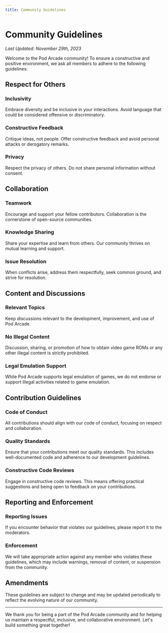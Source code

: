 ```yaml
---
title: Community Guidelines
---
```


# Community Guidelines

_Last Updated: November 29th, 2023_

Welcome to the Pod Arcade community! To ensure a constructive and positive environment, we ask all members to adhere to the following guidelines:

## Respect for Others

### Inclusivity
Embrace diversity and be inclusive in your interactions. Avoid language that could be considered offensive or discriminatory.

### Constructive Feedback
Critique ideas, not people. Offer constructive feedback and avoid personal attacks or derogatory remarks.

### Privacy
Respect the privacy of others. Do not share personal information without consent.

## Collaboration

### Teamwork
Encourage and support your fellow contributors. Collaboration is the cornerstone of open-source communities.

### Knowledge Sharing
Share your expertise and learn from others. Our community thrives on mutual learning and support.

### Issue Resolution
When conflicts arise, address them respectfully, seek common ground, and strive for resolution.

## Content and Discussions

### Relevant Topics
Keep discussions relevant to the development, improvement, and use of Pod Arcade.

### No Illegal Content
Discussion, sharing, or promotion of how to obtain video game ROMs or any other illegal content is strictly prohibited.

### Legal Emulation Support
While Pod Arcade supports legal emulation of games, we do not endorse or support illegal activities related to game emulation.

## Contribution Guidelines

### Code of Conduct
All contributions should align with our code of conduct, focusing on respect and collaboration.

### Quality Standards
Ensure that your contributions meet our quality standards. This includes well-documented code and adherence to our development guidelines.

### Constructive Code Reviews
Engage in constructive code reviews. This means offering practical suggestions and being open to feedback on your contributions.

## Reporting and Enforcement

### Reporting Issues
If you encounter behavior that violates our guidelines, please report it to the moderators.

### Enforcement
We will take appropriate action against any member who violates these guidelines, which may include warnings, removal of content, or suspension from the community.

## Amendments

These guidelines are subject to change and may be updated periodically to reflect the evolving nature of our community.

---

We thank you for being a part of the Pod Arcade community and for helping us maintain a respectful, inclusive, and collaborative environment. Let's build something great together!